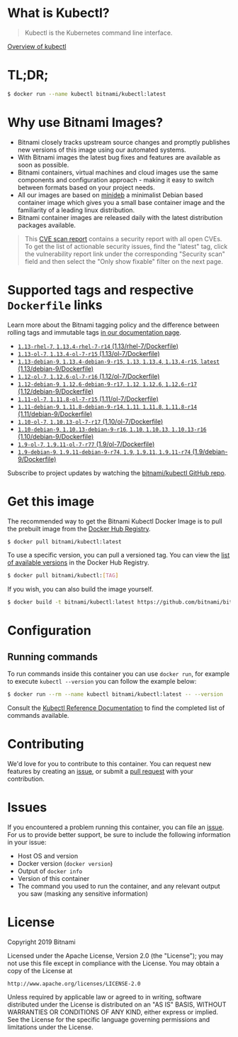 
# What is Kubectl?

> Kubectl is the Kubernetes command line interface.

[Overview of kubectl](https://kubernetes.io/docs/reference/kubectl/overview/)

# TL;DR;

```bash
$ docker run --name kubectl bitnami/kubectl:latest
```

# Why use Bitnami Images?

* Bitnami closely tracks upstream source changes and promptly publishes new versions of this image using our automated systems.
* With Bitnami images the latest bug fixes and features are available as soon as possible.
* Bitnami containers, virtual machines and cloud images use the same components and configuration approach - making it easy to switch between formats based on your project needs.
* All our images are based on [minideb](https://github.com/bitnami/minideb) a minimalist Debian based container image which gives you a small base container image and the familiarity of a leading linux distribution.
* Bitnami container images are released daily with the latest distribution packages available.


> This [CVE scan report](https://quay.io/repository/bitnami/kubectl?tab=tags) contains a security report with all open CVEs. To get the list of actionable security issues, find the "latest" tag, click the vulnerability report link under the corresponding "Security scan" field and then select the "Only show fixable" filter on the next page.

# Supported tags and respective `Dockerfile` links

Learn more about the Bitnami tagging policy and the difference between rolling tags and immutable tags [in our documentation page](https://docs.bitnami.com/containers/how-to/understand-rolling-tags-containers/).


* [`1.13-rhel-7`, `1.13.4-rhel-7-r14` (1.13/rhel-7/Dockerfile)](https://github.com/bitnami/bitnami-docker-kubectl/blob/1.13.4-rhel-7-r14/1.13/rhel-7/Dockerfile)
* [`1.13-ol-7`, `1.13.4-ol-7-r15` (1.13/ol-7/Dockerfile)](https://github.com/bitnami/bitnami-docker-kubectl/blob/1.13.4-ol-7-r15/1.13/ol-7/Dockerfile)
* [`1.13-debian-9`, `1.13.4-debian-9-r15`, `1.13`, `1.13.4`, `1.13.4-r15`, `latest` (1.13/debian-9/Dockerfile)](https://github.com/bitnami/bitnami-docker-kubectl/blob/1.13.4-debian-9-r15/1.13/debian-9/Dockerfile)
* [`1.12-ol-7`, `1.12.6-ol-7-r16` (1.12/ol-7/Dockerfile)](https://github.com/bitnami/bitnami-docker-kubectl/blob/1.12.6-ol-7-r16/1.12/ol-7/Dockerfile)
* [`1.12-debian-9`, `1.12.6-debian-9-r17`, `1.12`, `1.12.6`, `1.12.6-r17` (1.12/debian-9/Dockerfile)](https://github.com/bitnami/bitnami-docker-kubectl/blob/1.12.6-debian-9-r17/1.12/debian-9/Dockerfile)
* [`1.11-ol-7`, `1.11.8-ol-7-r15` (1.11/ol-7/Dockerfile)](https://github.com/bitnami/bitnami-docker-kubectl/blob/1.11.8-ol-7-r15/1.11/ol-7/Dockerfile)
* [`1.11-debian-9`, `1.11.8-debian-9-r14`, `1.11`, `1.11.8`, `1.11.8-r14` (1.11/debian-9/Dockerfile)](https://github.com/bitnami/bitnami-docker-kubectl/blob/1.11.8-debian-9-r14/1.11/debian-9/Dockerfile)
* [`1.10-ol-7`, `1.10.13-ol-7-r17` (1.10/ol-7/Dockerfile)](https://github.com/bitnami/bitnami-docker-kubectl/blob/1.10.13-ol-7-r17/1.10/ol-7/Dockerfile)
* [`1.10-debian-9`, `1.10.13-debian-9-r16`, `1.10`, `1.10.13`, `1.10.13-r16` (1.10/debian-9/Dockerfile)](https://github.com/bitnami/bitnami-docker-kubectl/blob/1.10.13-debian-9-r16/1.10/debian-9/Dockerfile)
* [`1.9-ol-7`, `1.9.11-ol-7-r77` (1.9/ol-7/Dockerfile)](https://github.com/bitnami/bitnami-docker-kubectl/blob/1.9.11-ol-7-r77/1.9/ol-7/Dockerfile)
* [`1.9-debian-9`, `1.9.11-debian-9-r74`, `1.9`, `1.9.11`, `1.9.11-r74` (1.9/debian-9/Dockerfile)](https://github.com/bitnami/bitnami-docker-kubectl/blob/1.9.11-debian-9-r74/1.9/debian-9/Dockerfile)

Subscribe to project updates by watching the [bitnami/kubectl GitHub repo](https://github.com/bitnami/bitnami-docker-kubectl).

# Get this image

The recommended way to get the Bitnami Kubectl Docker Image is to pull the prebuilt image from the [Docker Hub Registry](https://hub.docker.com/r/bitnami/kubectl).

```bash
$ docker pull bitnami/kubectl:latest
```

To use a specific version, you can pull a versioned tag. You can view the [list of available versions](https://hub.docker.com/r/bitnami/kubectl/tags/) in the Docker Hub Registry.

```bash
$ docker pull bitnami/kubectl:[TAG]
```

If you wish, you can also build the image yourself.

```bash
$ docker build -t bitnami/kubectl:latest https://github.com/bitnami/bitnami-docker-kubectl.git
```

# Configuration

## Running commands

To run commands inside this container you can use `docker run`, for example to execute `kubectl --version` you can follow the example below:

```bash
$ docker run --rm --name kubectl bitnami/kubectl:latest -- --version
```

Consult the [Kubectl Reference Documentation](https://kubernetes.io/docs/reference/generated/kubectl/kubectl-commands) to find the completed list of commands available.

# Contributing

We'd love for you to contribute to this container. You can request new features by creating an [issue](https://github.com/bitnami/bitnami-docker-kubectl/issues), or submit a [pull request](https://github.com/bitnami/bitnami-docker-kubectl/pulls) with your contribution.

# Issues

If you encountered a problem running this container, you can file an [issue](https://github.com/bitnami/bitnami-docker-kubectl/issues). For us to provide better support, be sure to include the following information in your issue:

- Host OS and version
- Docker version (`docker version`)
- Output of `docker info`
- Version of this container
- The command you used to run the container, and any relevant output you saw (masking any sensitive information)

# License

Copyright 2019 Bitnami

Licensed under the Apache License, Version 2.0 (the "License");
you may not use this file except in compliance with the License.
You may obtain a copy of the License at

    http://www.apache.org/licenses/LICENSE-2.0

Unless required by applicable law or agreed to in writing, software
distributed under the License is distributed on an "AS IS" BASIS,
WITHOUT WARRANTIES OR CONDITIONS OF ANY KIND, either express or implied.
See the License for the specific language governing permissions and
limitations under the License.

